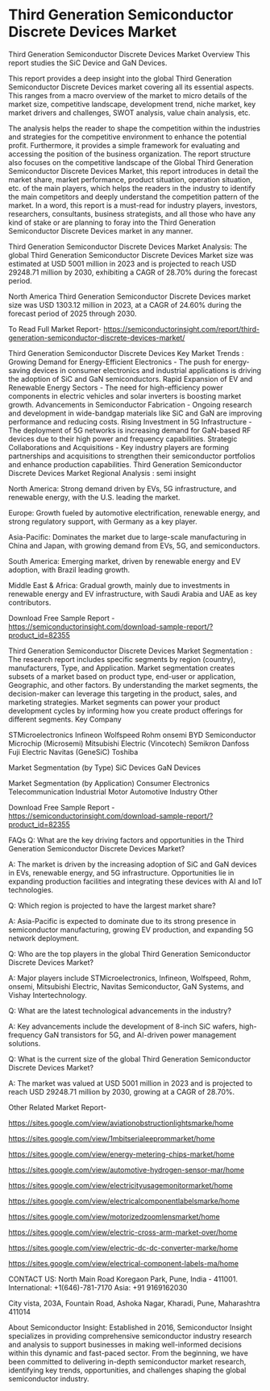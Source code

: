 <h1>Third Generation Semiconductor Discrete Devices Market</h1>
Third Generation Semiconductor Discrete Devices Market Overview
This report studies the SiC Device and GaN Devices.

This report provides a deep insight into the global Third Generation Semiconductor Discrete Devices market covering all its essential aspects. This ranges from a macro overview of the market to micro details of the market size, competitive landscape, development trend, niche market, key market drivers and challenges, SWOT analysis, value chain analysis, etc.

The analysis helps the reader to shape the competition within the industries and strategies for the competitive environment to enhance the potential profit. Furthermore, it provides a simple framework for evaluating and accessing the position of the business organization. The report structure also focuses on the competitive landscape of the Global Third Generation Semiconductor Discrete Devices Market, this report introduces in detail the market share, market performance, product situation, operation situation, etc. of the main players, which helps the readers in the industry to identify the main competitors and deeply understand the competition pattern of the market.
In a word, this report is a must-read for industry players, investors, researchers, consultants, business strategists, and all those who have any kind of stake or are planning to foray into the Third Generation Semiconductor Discrete Devices market in any manner.

Third Generation Semiconductor Discrete Devices Market Analysis:
The global Third Generation Semiconductor Discrete Devices Market size was estimated at USD 5001 million in 2023 and is projected to reach USD 29248.71 million by 2030, exhibiting a CAGR of 28.70% during the forecast period.

North America Third Generation Semiconductor Discrete Devices market size was USD 1303.12 million in 2023, at a CAGR of 24.60% during the forecast period of 2025 through 2030.

To Read Full Market Report-
https://semiconductorinsight.com/report/third-generation-semiconductor-discrete-devices-market/

Third Generation Semiconductor Discrete Devices Key Market Trends :
Growing Demand for Energy-Efficient Electronics - The push for energy-saving devices in consumer electronics and industrial applications is driving the adoption of SiC and GaN semiconductors.
Rapid Expansion of EV and Renewable Energy Sectors - The need for high-efficiency power components in electric vehicles and solar inverters is boosting market growth.
Advancements in Semiconductor Fabrication - Ongoing research and development in wide-bandgap materials like SiC and GaN are improving performance and reducing costs.
Rising Investment in 5G Infrastructure - The deployment of 5G networks is increasing demand for GaN-based RF devices due to their high power and frequency capabilities.
Strategic Collaborations and Acquisitions - Key industry players are forming partnerships and acquisitions to strengthen their semiconductor portfolios and enhance production capabilities.
Third Generation Semiconductor Discrete Devices Market Regional Analysis :
semi insight

North America:
Strong demand driven by EVs, 5G infrastructure, and renewable energy, with the U.S. leading the market.

Europe:
Growth fueled by automotive electrification, renewable energy, and strong regulatory support, with Germany as a key player.

Asia-Pacific:
Dominates the market due to large-scale manufacturing in China and Japan, with growing demand from EVs, 5G, and semiconductors.

South America:
Emerging market, driven by renewable energy and EV adoption, with Brazil leading growth.

Middle East & Africa:
Gradual growth, mainly due to investments in renewable energy and EV infrastructure, with Saudi Arabia and UAE as key contributors.

Download Free Sample Report -
https://semiconductorinsight.com/download-sample-report/?product_id=82355

Third Generation Semiconductor Discrete Devices Market Segmentation :
The research report includes specific segments by region (country), manufacturers, Type, and Application. Market segmentation creates subsets of a market based on product type, end-user or application, Geographic, and other factors. By understanding the market segments, the decision-maker can leverage this targeting in the product, sales, and marketing strategies. Market segments can power your product development cycles by informing how you create product offerings for different segments.
Key Company

STMicroelectronics
Infineon
Wolfspeed
Rohm
onsemi
BYD Semiconductor
Microchip (Microsemi)
Mitsubishi Electric (Vincotech)
Semikron Danfoss
Fuji Electric
Navitas (GeneSiC)
Toshiba

Market Segmentation (by Type)
SiC Devices
GaN Devices

Market Segmentation (by Application)
Consumer Electronics
Telecommunication
Industrial Motor
Automotive Industry
Other

Download Free Sample Report -
https://semiconductorinsight.com/download-sample-report/?product_id=82355

FAQs
Q: What are the key driving factors and opportunities in the Third Generation Semiconductor Discrete Devices Market?

A: The market is driven by the increasing adoption of SiC and GaN devices in EVs, renewable energy, and 5G infrastructure. Opportunities lie in expanding production facilities and integrating these devices with AI and IoT technologies.

Q: Which region is projected to have the largest market share?

A: Asia-Pacific is expected to dominate due to its strong presence in semiconductor manufacturing, growing EV production, and expanding 5G network deployment.

Q: Who are the top players in the global Third Generation Semiconductor Discrete Devices Market?

A: Major players include STMicroelectronics, Infineon, Wolfspeed, Rohm, onsemi, Mitsubishi Electric, Navitas Semiconductor, GaN Systems, and Vishay Intertechnology.

Q: What are the latest technological advancements in the industry?

A: Key advancements include the development of 8-inch SiC wafers, high-frequency GaN transistors for 5G, and AI-driven power management solutions.

Q: What is the current size of the global Third Generation Semiconductor Discrete Devices Market?

A: The market was valued at USD 5001 million in 2023 and is projected to reach USD 29248.71 million by 2030, growing at a CAGR of 28.70%.

Other Related Market Report-

https://sites.google.com/view/aviationobstructionlightsmarke/home

https://sites.google.com/view/1mbitserialeeprommarket/home

https://sites.google.com/view/energy-metering-chips-market/home

https://sites.google.com/view/automotive-hydrogen-sensor-mar/home

https://sites.google.com/view/electricityusagemonitormarket/home

https://sites.google.com/view/electricalcomponentlabelsmarke/home

https://sites.google.com/view/motorizedzoomlensmarket/home

https://sites.google.com/view/electric-cross-arm-market-over/home

https://sites.google.com/view/electric-dc-dc-converter-marke/home

https://sites.google.com/view/electrical-component-labels-ma/home

CONTACT US:
North Main Road Koregaon Park, Pune, India - 411001.
International: +1(646)-781-7170
Asia: +91 9169162030

City vista, 203A, Fountain Road, Ashoka Nagar, Kharadi, Pune, Maharashtra 411014

About Semiconductor Insight:
Established in 2016, Semiconductor Insight specializes in providing comprehensive semiconductor industry research and analysis to support businesses in making well-informed decisions within this dynamic and fast-paced sector. From the beginning, we have been committed to delivering in-depth semiconductor market research, identifying key trends, opportunities, and challenges shaping the global semiconductor industry.
